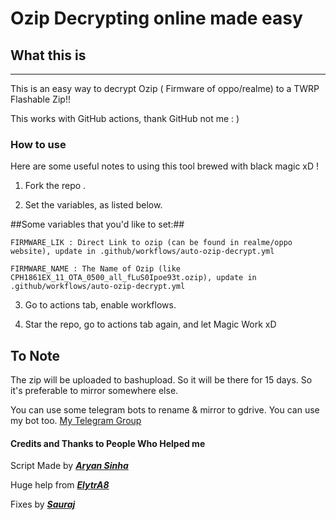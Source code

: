 # Ozip Decrypting online made easy #

## What this is ##
---------------------------------------------------------------------
This is an easy way to decrypt Ozip ( Firmware of oppo/realme) to a TWRP Flashable Zip!!

This works with GitHub actions, thank GitHub not me : )

### How to use ###

Here are some useful notes to using this tool brewed with black magic xD !

1. Fork the repo .

2. Set the variables, as listed below.

##Some variables that you'd like to set:##

```FIRMWARE_LIK : Direct Link to ozip (can be found in realme/oppo website), update in .github/workflows/auto-ozip-decrypt.yml```

```FIRMWARE_NAME : The Name of Ozip (like CPH1861EX_11_OTA_0500_all_fLuS0Ipoe93t.ozip), update in .github/workflows/auto-ozip-decrypt.yml```

3. Go to actions tab, enable workflows.

4. Star the repo, go to actions tab again, and let Magic Work xD

## To Note ##
The zip will be uploaded to bashupload. So it will be there for 15 days. So it's preferable to mirror somewhere else.

You can use some telegram bots to rename & mirror to gdrive. You can use my bot too.
[My Telegram Group](https://t.me/SaurajGaming)


#### Credits and Thanks to People Who Helped me ####

Script Made by [***Aryan Sinha***](https://github.com/techyminati)

Huge help from [***ElytrA8***](https://github.com/Elytra8)

Fixes by [***Sauraj***](https://github.com/noobyysauraj)
